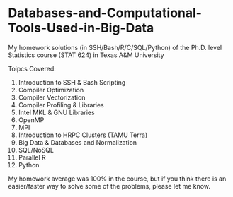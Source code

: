 # Databases-and-Computational-Tools-Used-in-Big-Data
My homework solutions (in SSH/Bash/R/C/SQL/Python) of the Ph.D. level Statistics course (STAT 624) in Texas A&amp;M University

Toipcs Covered:

1) Introduction to SSH & Bash Scripting
2) Compiler Optimization
3) Compiler Vectorization
4) Compiler Profiling & Libraries
5) Intel MKL & GNU Libraries
6) OpenMP
7) MPI
8) Introduction to HRPC Clusters (TAMU Terra)
9) Big Data & Databases and Normalization
10) SQL/NoSQL
11) Parallel R
12) Python

My homework average was 100% in the course, but if you think there is an easier/faster way to solve some of the problems, please let me know.
